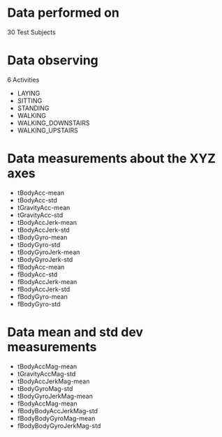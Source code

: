 # Data performed on
30 Test Subjects

# Data observing
6 Activities
- LAYING
- SITTING
- STANDING
- WALKING
- WALKING_DOWNSTAIRS
- WALKING_UPSTAIRS

# Data measurements about the XYZ axes
- tBodyAcc-mean
- tBodyAcc-std
- tGravityAcc-mean
- tGravityAcc-std
- tBodyAccJerk-mean
- tBodyAccJerk-std
- tBodyGyro-mean
- tBodyGyro-std
- tBodyGyroJerk-mean
- tBodyGyroJerk-std
- fBodyAcc-mean
- fBodyAcc-std
- fBodyAccJerk-mean
- fBodyAccJerk-std
- fBodyGyro-mean
- fBodyGyro-std

# Data mean and std dev measurements 
- tBodyAccMag-mean
- tGravityAccMag-std
- tBodyAccJerkMag-mean
- tBodyGyroMag-std
- tBodyGyroJerkMag-mean
- fBodyAccMag-mean
- fBodyBodyAccJerkMag-std
- fBodyBodyGyroMag-mean
- fBodyBodyGyroJerkMag-std
